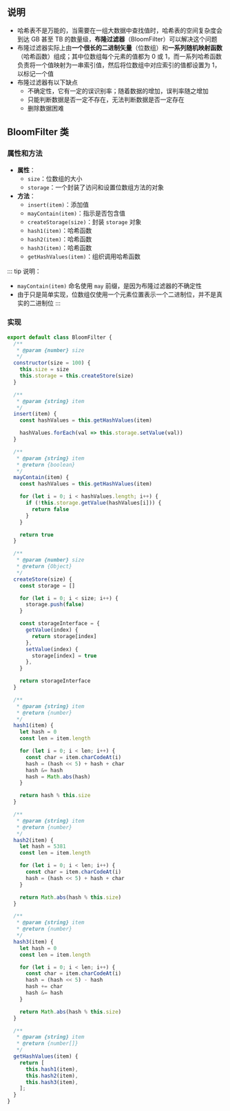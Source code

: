## 说明

+ 哈希表不是万能的，当需要在一组大数据中查找值时，哈希表的空间复杂度会到达 GB 甚至 TB 的数量级，**布隆过滤器**（BloomFilter）可以解决这个问题
+ 布隆过滤器实际上由**一个很长的二进制矢量**（位数组）和**一系列随机映射函数**（哈希函数）组成；其中位数组每个元素的值都为 0 或 1，而一系列哈希函数负责将一个值映射为一串索引值，然后将位数组中对应索引的值都设置为 1，以标记一个值
+ 布隆过滤器有以下缺点
  + 不确定性，它有一定的误识别率；随着数据的增加，误判率随之增加
  + 只能判断数据是否一定不存在，无法判断数据是否一定存在
  + 删除数据困难


## BloomFilter 类


### 属性和方法

+ **属性**：
  + `size`：位数组的大小
  + `storage`：一个封装了访问和设置位数组方法的对象
+ **方法**：
  + `insert(item)`：添加值
  + `mayContain(item)`：指示是否包含值
  + `createStorage(size)`：封装 `storage` 对象
  + `hash1(item)`：哈希函数
  + `hash2(item)`：哈希函数
  + `hash3(item)`：哈希函数
  + `getHashValues(item)`：组织调用哈希函数

::: tip 说明：
+ `mayContain(item)` 命名使用 `may` 前缀，是因为布隆过滤器的不确定性
+ 由于只是简单实现，位数组仅使用一个元素位置表示一个二进制位，并不是真实的二进制位
:::

### 实现

```js
export default class BloomFilter {
  /**
   * @param {number} size
   */
  constructor(size = 100) {
    this.size = size
    this.storage = this.createStore(size)
  }

  /**
   * @param {string} item
   */
  insert(item) {
    const hashValues = this.getHashValues(item)

    hashValues.forEach(val => this.storage.setValue(val))
  }

  /**
   * @param {string} item
   * @return {boolean}
   */
  mayContain(item) {
    const hashValues = this.getHashValues(item)

    for (let i = 0; i < hashValues.length; i++) {
      if (!this.storage.getValue(hashValues[i])) {
        return false
      }
    }

    return true
  }

  /**
   * @param {number} size
   * @return {Object}
   */
  createStore(size) {
    const storage = []

    for (let i = 0; i < size; i++) {
      storage.push(false)
    }

    const storageInterface = {
      getValue(index) {
        return storage[index]
      },
      setValue(index) {
        storage[index] = true
      },
    }

    return storageInterface
  }

  /**
   * @param {string} item
   * @return {number}
   */
  hash1(item) {
    let hash = 0
    const len = item.length

    for (let i = 0; i < len; i++) {
      const char = item.charCodeAt(i)
      hash = (hash << 5) + hash + char
      hash &= hash
      hash = Math.abs(hash)
    }

    return hash % this.size
  }

  /**
   * @param {string} item
   * @return {number}
   */
  hash2(item) {
    let hash = 5381
    const len = item.length

    for (let i = 0; i < len; i++) {
      const char = item.charCodeAt(i)
      hash = (hash << 5) + hash + char
    }

    return Math.abs(hash % this.size)
  }

  /**
   * @param {string} item
   * @return {number}
   */
  hash3(item) {
    let hash = 0
    const len = item.length

    for (let i = 0; i < len; i++) {
      const char = item.charCodeAt(i)
      hash = (hash << 5) - hash
      hash += char
      hash &= hash
    }

    return Math.abs(hash % this.size)
  }

  /**
   * @param {string} item
   * @return {number[]}
   */
  getHashValues(item) {
    return [
      this.hash1(item),
      this.hash2(item),
      this.hash3(item),
    ];
  }
}
```